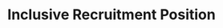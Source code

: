 ---
title: Inclusive Recruitment Position
url: /assets/inclusive-recruitment-position.docx
excerpt: Our Inclusive Recruitment Position paper is now available, recommending how to make recruitment inclusive of trans, non-binary, and intersex people.
---